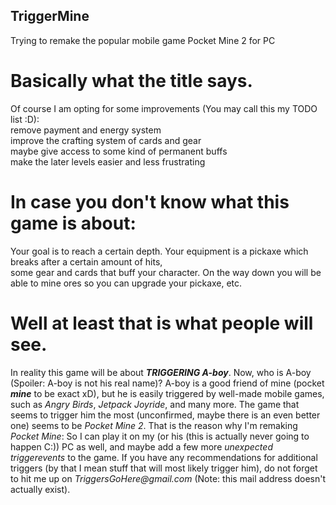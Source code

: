 ## TriggerMine
Trying to remake the popular mobile game Pocket Mine 2 for PC

# Basically what the title says.
Of course I am opting for some improvements (You may call this my TODO list :D):  
remove payment and energy system  
improve the crafting system of cards and gear  
maybe give access to some kind of permanent buffs  
make the later levels easier and less frustrating  

# In case you don't know what this game is about:  
Your goal is to reach a certain depth. Your equipment is a pickaxe which breaks after a certain amount of hits,  
some gear and cards that buff your character. On the way down you will be able to mine ores so you can upgrade your pickaxe, etc. 

# Well at least that is what people will see. 
In reality this game will be about ___TRIGGERING A-boy___. Now, who is A-boy (Spoiler: A-boy is not his real name)?
A-boy is a good friend of mine (pocket ___mine___ to be exact xD), but he is easily triggered by well-made mobile games, such as _Angry Birds_, _Jetpack Joyride_, and many more. The game that seems to trigger him the most (unconfirmed, maybe there is an even better one) seems to be _Pocket Mine 2_. That is the reason why I'm remaking _Pocket Mine_: So I can play it on my (or his (this is actually never going to happen C:)) PC as well, and maybe add a few more _unexpected triggerevents_ to the game. If you have any recommendations for additional triggers (by that I mean stuff that will most likely trigger him), do not forget to hit me up on _TriggersGoHere@gmail.com_ (Note: this mail address doesn't actually exist).
